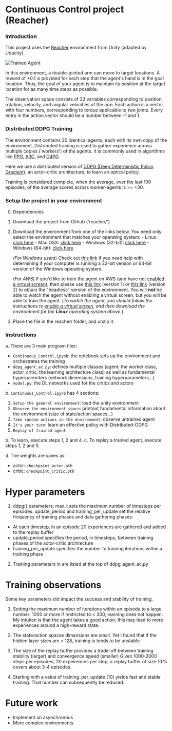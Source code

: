 [//]: # (Image References)

[image1]: https://user-images.githubusercontent.com/10624937/43851024-320ba930-9aff-11e8-8493-ee547c6af349.gif "Trained Agent"

# Continuous Control project (Reacher)

### Introduction

This project uses the [Reacher](https://github.com/Unity-Technologies/ml-agents/blob/master/docs/Learning-Environment-Examples.md#reacher) environment from Unity (adapted by Udacity).

![Trained Agent][image1]

In this environment, a double-jointed arm can move to target locations. A reward of +0.1 is provided for each step that the agent's hand is in the goal location. Thus, the goal of your agent is to maintain its position at the target location for as many time steps as possible.

The observation space consists of 33 variables corresponding to position, rotation, velocity, and angular velocities of the arm. Each action is a vector with four numbers, corresponding to torque applicable to two joints. Every entry in the action vector should be a number between -1 and 1.

### Distributed DDPG Training

The environment contains 20 identical agents, each with its own copy of the environment. Distributed training is used to gather experience across multiple copies ('workers') of the agents.
It is commonly used in algorithms like [PPO](https://arxiv.org/pdf/1707.06347.pdf), [A3C](https://arxiv.org/pdf/1602.01783.pdf), and [D4PG](https://openreview.net/pdf?id=SyZipzbCb).

Here we use a distributed version of [DDPG (Deep Deterministic Policy Gradient)](https://arxiv.org/pdf/1509.02971.pdf), an actor-critic architecture, to learn an optical policy.

Training is considered complete, when the average, over the last 100 episodes, of the average scores across worker-agents is >= +30. 

###  Setup the project in your environment

0. Dependencies

1. Download the project from Github ('reacher/')

2. Download the environment from one of the links below.  You need only select the environment that matches your operating system:
        - Linux: [click here](https://s3-us-west-1.amazonaws.com/udacity-drlnd/P2/Reacher/Reacher_Linux.zip)
        - Mac OSX: [click here](https://s3-us-west-1.amazonaws.com/udacity-drlnd/P2/Reacher/Reacher.app.zip)
        - Windows (32-bit): [click here](https://s3-us-west-1.amazonaws.com/udacity-drlnd/P2/Reacher/Reacher_Windows_x86.zip)
        - Windows (64-bit): [click here](https://s3-us-west-1.amazonaws.com/udacity-drlnd/P2/Reacher/Reacher_Windows_x86_64.zip)
    
    (_For Windows users_) Check out [this link](https://support.microsoft.com/en-us/help/827218/how-to-determine-whether-a-computer-is-running-a-32-bit-version-or-64) if you need help with determining if your computer is running a 32-bit version or 64-bit version of the Windows operating system.

    (_For AWS_) If you'd like to train the agent on AWS (and have not [enabled a virtual screen](https://github.com/Unity-Technologies/ml-agents/blob/master/docs/Training-on-Amazon-Web-Service.md)), then please use [this link](https://s3-us-west-1.amazonaws.com/udacity-drlnd/P2/Reacher/one_agent/Reacher_Linux_NoVis.zip) (version 1) or [this link](https://s3-us-west-1.amazonaws.com/udacity-drlnd/P2/Reacher/Reacher_Linux_NoVis.zip) (version 2) to obtain the "headless" version of the environment.  You will **not** be able to watch the agent without enabling a virtual screen, but you will be able to train the agent.  (_To watch the agent, you should follow the instructions to [enable a virtual screen](https://github.com/Unity-Technologies/ml-agents/blob/master/docs/Training-on-Amazon-Web-Service.md), and then download the environment for the **Linux** operating system above._)

3. Place the file in the reacher/ folder, and unzip it. 

### Instructions

a. There are 3 main program files:
- `Continuous_Control.ipynb`: the notebook sets up the environment and orchestrates the training
- `ddpg_agent_ac.py`: defines multiple classes (agent: the worker class, actor_critic; the learning architecture class)
                    as well as fundamental hyperparemters (network dimensions, training hyperparameters...)
- `model.py`: the DL networks used for the critics and actors 

b. `Continuous_Control.ipynb` has 4 sections:
  1. `Setup the general environment`: load the unity environment
  2. `Observe the environment space`: printout fundamental information about the environment (size of state/action spaces...)
  3. `Take random actions in the environment`: observe untrained agent
  4. `It's your turn`: learn an effective policy with Distributed-DDPG
  5. `Replay of trained agent`

b. To learn, execute steps 1, 2 and 4.
c. To replay a trained agent, execute steps 1, 2 and 5.

d. The weights are saves as:
- actor: `checkpoint_actor.pth`
- critic: `checkpoint_critic.pth`

# Hyper parameters

1. ddpg() parameters:
max_t sets the maximum number of timesteps per episodes.
update_period and training_per_update set the relative frequency of training phases and data gathering phases:
- At each timestep, in an episode 20 experiences are gathered and added to the replay buffer
- update_period specifies the period, in timesteps, between training phases of the actor-critic architecture
- training_per_update specifies the number fo training iterations within a training phase

2. Training parameters in are listed at the top of ddpg_agent_ac.py 

# Training observations

Some key parameters did impact the success and stability of training.
1. Setting the maximum number of iterations within an episode to a large number: 1000 or more
If restricted to < 300, learning does not happen.
My intution is that the agent takes a good action, this may lead to more experiences around a high-reward state.

2. The state/action spaces dimensions are small. Yet I found that if the hidden layer sizes are < 128, training is tends to be unstable

3. The size of the replay buffer provides a trade-off between training stability (larger) and convergence speed (smaller)
Given 1000-2000 steps per episodes, 20 expeirences per step, a replay buffer of size 10^5 covers about 3-4 episodes.

4. Starting with a value of training_per_update (10) yields fast and stable training. That number can subsequently be reduced.

# Future work
- Implement an asynchronous 
- More complex environments






